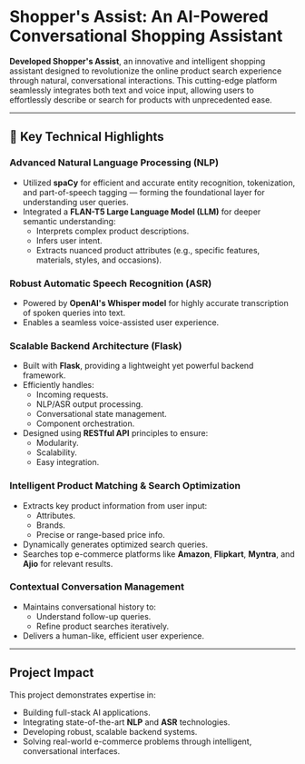 # Shopper's Assist: An AI-Powered Conversational Shopping Assistant

**Developed Shopper's Assist**, an innovative and intelligent shopping assistant designed to revolutionize the online product search experience through natural, conversational interactions. This cutting-edge platform seamlessly integrates both text and voice input, allowing users to effortlessly describe or search for products with unprecedented ease.

---

## 🔧 Key Technical Highlights

### Advanced Natural Language Processing (NLP)

- Utilized **spaCy** for efficient and accurate entity recognition, tokenization, and part-of-speech tagging — forming the foundational layer for understanding user queries.
- Integrated a **FLAN-T5 Large Language Model (LLM)** for deeper semantic understanding:
  - Interprets complex product descriptions.
  - Infers user intent.
  - Extracts nuanced product attributes (e.g., specific features, materials, styles, and occasions).

### Robust Automatic Speech Recognition (ASR)

- Powered by **OpenAI's Whisper model** for highly accurate transcription of spoken queries into text.
- Enables a seamless voice-assisted user experience.

### Scalable Backend Architecture (Flask)

- Built with **Flask**, providing a lightweight yet powerful backend framework.
- Efficiently handles:
  - Incoming requests.
  - NLP/ASR output processing.
  - Conversational state management.
  - Component orchestration.
- Designed using **RESTful API** principles to ensure:
  - Modularity.
  - Scalability.
  - Easy integration.

### Intelligent Product Matching & Search Optimization

- Extracts key product information from user input:
  - Attributes.
  - Brands.
  - Precise or range-based price info.
- Dynamically generates optimized search queries.
- Searches top e-commerce platforms like **Amazon**, **Flipkart**, **Myntra**, and **Ajio** for relevant results.

### Contextual Conversation Management

- Maintains conversational history to:
  - Understand follow-up queries.
  - Refine product searches iteratively.
- Delivers a human-like, efficient user experience.

---

## Project Impact

This project demonstrates expertise in:

- Building full-stack AI applications.
- Integrating state-of-the-art **NLP** and **ASR** technologies.
- Developing robust, scalable backend systems.
- Solving real-world e-commerce problems through intelligent, conversational interfaces.
